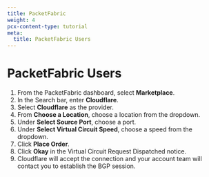 ```yaml
---
title: PacketFabric
weight: 4
pcx-content-type: tutorial
meta:
  title: PacketFabric Users
---
```


# PacketFabric Users

1. From the PacketFabric dashboard, select **Marketplace**.
1. In the Search bar, enter **Cloudflare**.
1. Select **Cloudflare** as the provider.
1. From **Choose a Location**, choose a location from the dropdown.
1. Under **Select Source Port**, choose a port.
1. Under **Select Virtual Circuit Speed**, choose a speed from the dropdown.
1. Click **Place Order**.
1. Click **Okay** in the Virtual Circuit Request Dispatched notice.
1. Cloudflare will accept the connection and your account team will contact you to establish the BGP session.